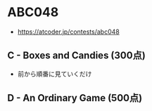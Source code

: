 # ABC048
* https://atcoder.jp/contests/abc048


## C - Boxes and Candies (300点)
* 前から順番に見ていくだけ


## D - An Ordinary Game (500点)
